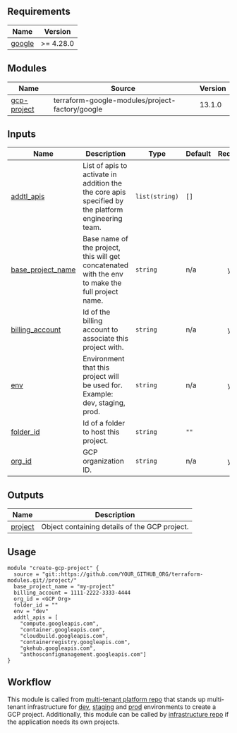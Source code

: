 <!-- BEGIN_TF_DOCS -->
## Requirements

| Name | Version |
|------|---------|
| <a name="requirement_google"></a> [google](#requirement\_google) | >= 4.28.0 |

## Modules

| Name | Source | Version |
|------|--------|---------|
| <a name="module_gcp-project"></a> [gcp-project](#module\_gcp-project) | terraform-google-modules/project-factory/google | 13.1.0 |


## Inputs

| Name | Description                                                                                        | Type | Default | Required |
|------|----------------------------------------------------------------------------------------------------|------|---------|:--------:|
| <a name="input_addtl_apis"></a> [addtl\_apis](#input\_addtl\_apis) | List of apis to activate in addition the the core apis specified by the platform engineering team. | `list(string)` | `[]` | no |
| <a name="input_base_project_name"></a> [base\_project\_name](#input\_base\_project\_name) | Base name of the project, this will get concatenated with the env to make the full project name.   | `string` | n/a | yes |
| <a name="input_billing_account"></a> [billing\_account](#input\_billing\_account) | Id of the billing account to associate this project with.                                          | `string` | n/a | yes |
| <a name="input_env"></a> [env](#input\_env) | Environment that this project will be used for. Example: dev, staging, prod.                       | `string` | n/a | yes |
| <a name="input_folder_id"></a> [folder\_id](#input\_folder\_id) | Id of a folder to host this project.                                                               | `string` | `""` | no |
| <a name="input_org_id"></a> [org\_id](#input\_org\_id) | GCP organization ID.                                                                               | `string` | n/a | yes |

## Outputs

| Name | Description |
|------|-------------|
| <a name="output_project"></a> [project](#output\_project) | Object containing details of the GCP project. |

## Usage

```hcl
module "create-gcp-project" {
  source = "git::https://github.com/YOUR_GITHUB_ORG/terraform-modules.git//project/"
  base_project_name = "my-project"
  billing_account = 1111-2222-3333-4444
  org_id = <GCP Org>
  folder_id = ""
  env = "dev"
  addtl_apis = [
    "compute.googleapis.com",
    "container.googleapis.com",
    "cloudbuild.googleapis.com",
    "containerregistry.googleapis.com",
    "gkehub.googleapis.com",
    "anthosconfigmanagement.googleapis.com"]
}
```

## Workflow

This module is called from [multi-tenant platform repo][muti-tenant-platform-repo] that stands up multi-tenant infrastructure for [dev][dev-multi-tenant], [staging][staging-multi-tenant] and [prod][prod-multi-tenant] environments to create a GCP project. Additionally, this module can be called by [infrastructure repo][infra-repo] if the application needs its own projects.

<!-- LINKS: https://www.markdownguide.org/basic-syntax/#reference-style-links -->

<!-- END_TF_DOCS -->

[muti-tenant-platform-repo]: ../../platform-template
[dev-multi-tenant]: ../../platform-template/env/dev/main.tf?plain=1#L34
[staging-multi-tenant]: ../../platform-template/env/staging/main.tf?plain=1#L34
[prod-multi-tenant]: ../../platform-template/env/prod/main.tf?plain=1#L34
[infra-repo]: ../../app-factory-template/README.md?plain=1#L64
